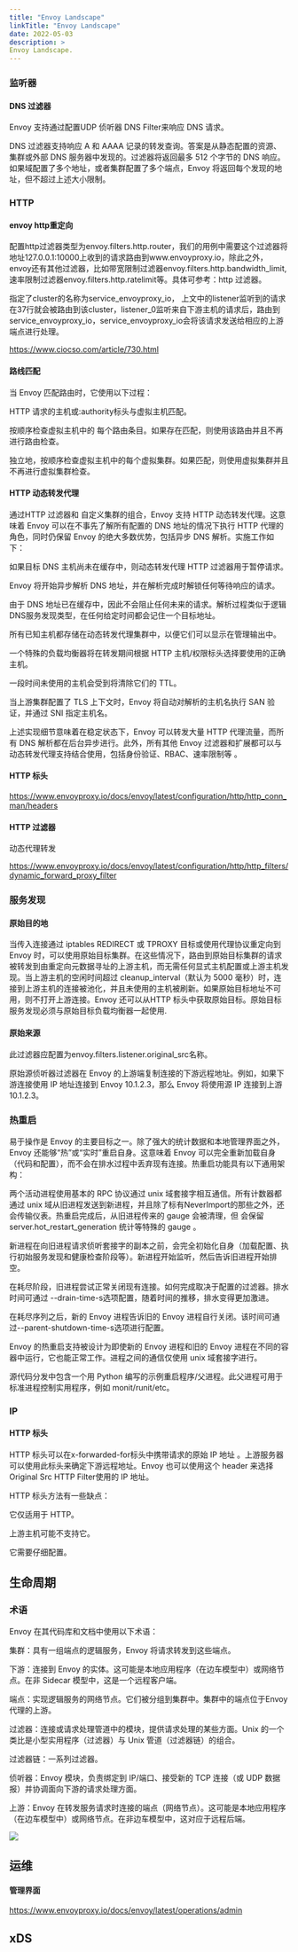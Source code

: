 ```yaml
---
title: "Envoy Landscape"
linkTitle: "Envoy Landscape"
date: 2022-05-03
description: >
Envoy Landscape.
---
```


### 监听器

#### DNS 过滤器

Envoy 支持通过配置UDP 侦听器 DNS Filter来响应 DNS 请求。

DNS 过滤器支持响应 A 和 AAAA 记录的转发查询。答案是从静态配置的资源、集群或外部 DNS 服务器中发现的。过滤器将返回最多 512 个字节的 DNS 响应。如果域配置了多个地址，或者集群配置了多个端点，Envoy 将返回每个发现的地址，但不超过上述大小限制。

### HTTP

#### envoy http重定向

配置http过滤器类型为envoy.filters.http.router，我们的用例中需要这个过滤器将地址127.0.0.1:10000上收到的请求路由到www.envoyproxy.io，除此之外，envoy还有其他过滤器，比如带宽限制过滤器envoy.filters.http.bandwidth_limit,速率限制过滤器envoy.filters.http.ratelimit等。具体可参考：http 过滤器。

指定了cluster的名称为service_envoyproxy_io， 上文中的listener监听到的请求在37行就会被路由到该cluster，listener_0监听来自下游主机的请求后，路由到service_envoyproxy_io，service_envoyproxy_io会将该请求发送给相应的上游端点进行处理。

https://www.ciocso.com/article/730.html

#### 路线匹配

当 Envoy 匹配路由时，它使用以下过程：

HTTP 请求的主机或:authority标头与虚拟主机匹配。

按顺序检查虚拟主机中的 每个路由条目。如果存在匹配，则使用该路由并且不再进行路由检查。

独立地，按顺序检查虚拟主机中的每个虚拟集群。如果匹配，则使用虚拟集群并且不再进行虚拟集群检查。

#### HTTP 动态转发代理

通过HTTP 过滤器和 自定义集群的组合，Envoy 支持 HTTP 动态转发代理。这意味着 Envoy 可以在不事先了解所有配置的 DNS 地址的情况下执行 HTTP 代理的角色，同时仍保留 Envoy 的绝大多数优势，包括异步 DNS 解析。实施工作如下：

如果目标 DNS 主机尚未在缓存中，则动态转发代理 HTTP 过滤器用于暂停请求。

Envoy 将开始异步解析 DNS 地址，并在解析完成时解锁任何等待响应的请求。

由于 DNS 地址已在缓存中，因此不会阻止任何未来的请求。解析过程类似于逻辑 DNS服务发现类型，在任何给定时间都会记住一个目标地址。

所有已知主机都存储在动态转发代理集群中，以便它们可以显示在管理输出中。

一个特殊的负载均衡器将在转发期间根据 HTTP 主机/权限标头选择要使用的正确主机。

一段时间未使用的主机会受到将清除它们的 TTL。

当上游集群配置了 TLS 上下文时，Envoy 将自动对解析的主机名执行 SAN 验证，并通过 SNI 指定主机名。

上述实现细节意味着在稳定状态下，Envoy 可以转发大量 HTTP 代理流量，而所有 DNS 解析都在后台异步进行。此外，所有其他 Envoy 过滤器和扩展都可以与动态转发代理支持结合使用，包括身份验证、RBAC、速率限制等 。

#### HTTP 标头

https://www.envoyproxy.io/docs/envoy/latest/configuration/http/http_conn_man/headers

#### HTTP 过滤器

动态代理转发

https://www.envoyproxy.io/docs/envoy/latest/configuration/http/http_filters/dynamic_forward_proxy_filter

### 服务发现

#### 原始目的地

当传入连接通过 iptables REDIRECT 或 TPROXY 目标或使用代理协议重定向到 Envoy 时，可以使用原始目标集群。在这些情况下，路由到原始目标集群的请求被转发到由重定向元数据寻址的上游主机，而无需任何显式主机配置或上游主机发现。当上游主机的空闲时间超过 cleanup_interval（默认为 5000 毫秒）时，连接到上游主机的连接被池化，并且未使用的主机被刷新。如果原始目标地址不可用，则不打开上游连接。Envoy 还可以从HTTP 标头中获取原始目标。原始目标服务发现必须与原始目标负载均衡器一起使用.

#### 原始来源

此过滤器应配置为envoy.filters.listener.original_src名称。

原始源侦听器过滤器在 Envoy 的上游端复制连接的下游远程地址。例如，如果下游连接使用 IP 地址连接到 Envoy 10.1.2.3，那么 Envoy 将使用源 IP 连接到上游10.1.2.3。

### 热重启

易于操作是 Envoy 的主要目标之一。除了强大的统计数据和本地管理界面之外，Envoy 还能够“热”或“实时”重启自身。这意味着 Envoy 可以完全重新加载自身（代码和配置），而不会在排水过程中丢弃现有连接。热重启功能具有以下通用架构：

两个活动进程使用基本的 RPC 协议通过 unix 域套接字相互通信。所有计数器都通过 unix 域从旧进程发送到新进程，并且除了标有NeverImport的那些之外，还会传输仪表。热重启完成后，从旧进程传来的 g​​auge 会被清理，但 会保留server.hot_restart_generation 统计等特殊的 gauge 。

新进程在向旧进程请求侦听套接字的副本之前，会完全初始化自身（加载配置、执行初始服务发现和健康检查阶段等）。新进程开始监听，然后告诉旧进程开始排空。

在耗尽阶段，旧进程尝试正常关闭现有连接。如何完成取决于配置的过滤器。排水时间可通过 --drain-time-s选项配置，随着时间的推移，排水变得更加激进。

在耗尽序列之后，新的 Envoy 进程告诉旧的 Envoy 进程自行关闭。该时间可通过--parent-shutdown-time-s选项进行配置。

Envoy 的热重启支持被设计为即使新的 Envoy 进程和旧的 Envoy 进程在不同的容器中运行，它也能正常工作。进程之间的通信仅使用 unix 域套接字进行。

源代码分发中包含一个用 Python 编写的示例重启程序/父进程。此父进程可用于标准进程控制实用程序，例如 monit/runit/etc。

### IP

#### HTTP 标头

HTTP 标头可以在x-forwarded-for标头中携带请求的原始 IP 地址 。上游服务器可以使用此标头来确定下游远程地址。Envoy 也可以使用这个 header 来选择 Original Src HTTP Filter使用的 IP 地址。

HTTP 标头方法有一些缺点：

它仅适用于 HTTP。

上游主机可能不支持它。

它需要仔细配置。

## 生命周期

### 术语

Envoy 在其代码库和文档中使用以下术语：

集群：具有一组端点的逻辑服务，Envoy 将请求转发到这些端点。

下游：连接到 Envoy 的实体。这可能是本地应用程序（在边车模型中）或网络节点。在非 Sidecar 模型中，这是一个远程客户端。

端点：实现逻辑服务的网络节点。它们被分组到集群中。集群中的端点位于Envoy 代理的上游。

过滤器：连接或请求处理管道中的模块，提供请求处理的某些方面。Unix 的一个类比是小型实用程序（过滤器）与 Unix 管道（过滤器链）的组合。

过滤器链：一系列过滤器。

侦听器：Envoy 模块，负责绑定到 IP/端口、接受新的 TCP 连接（或 UDP 数据报）并协调面向下游的请求处理方面。

上游：Envoy 在转发服务请求时连接的端点（网络节点）。这可能是本地应用程序（在边车模型中）或网络节点。在非边车模型中，这对应于远程后端。

![](https://www.envoyproxy.io/docs/envoy/latest/_images/lor-architecture.svg)

## 运维

#### 管理界面

https://www.envoyproxy.io/docs/envoy/latest/operations/admin

## xDS
